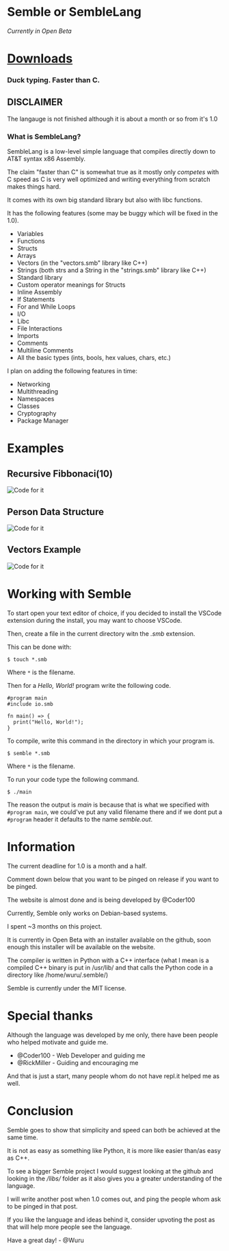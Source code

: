 # Semble or SembleLang

*Currently in Open Beta*

<a href="/about/"><h1>Downloads</h1></a>

### Duck typing. Faster than C.

## DISCLAIMER
  The langauge is not finished although it is about a month or so from it's 1.0

### What is SembleLang?

SembleLang is a low-level simple language that compiles directly down to AT&T syntax x86 Assembly.

The claim "faster than C" is somewhat true as it mostly only *competes* with C speed as C is very well optimized and writing everything from scratch makes things hard.

It comes with its own big standard library but also with libc functions.

It has the following features (some may be buggy which will be fixed in the 1.0).
+ Variables
+ Functions
+ Structs
+ Arrays
+ Vectors (in the "vectors.smb" library like C++)
+ Strings (both strs and a String in the "strings.smb" library like C++)
+ Standard library
+ Custom operator meanings for Structs
+ Inline Assembly
+ If Statements
+ For and While Loops
+ I/O
+ Libc
+ File Interactions
+ Imports
+ Comments
+ Multiline Comments
+ All the basic types (ints, bools, hex values, chars, etc.)

I plan on adding the following features in time:

+ Networking
+ Multithreading
+ Namespaces
+ Classes
+ Cryptography
+ Package Manager

# Examples

## Recursive Fibbonaci(10)

![Code for it](https://imgur.com/PND6CC0)

## Person Data Structure

![Code for it](https://imgur.com/9bZgGyH)

## Vectors Example

![Code for it](https://imgur.com/0sAZDAC)

# Working with Semble

To start open your text editor of choice, if you decided to install the VSCode extension during the install, you may want to choose VSCode.

Then, create a file in the current directory witn the *.smb* extension.

This can be done with:
```
$ touch *.smb
```

Where `*` is the filename.

Then for a *Hello, World!* program write the following code.

```
#program main
#include io.smb

fn main() => {
  print("Hello, World!");
}
```

To compile, write this command in the directory in which your program is.

```
$ semble *.smb
```

Where `*` is the filename.

To run your code type the following command.

```
$ ./main
```

The reason the output is *main* is because that is what we specified with `#program main`, we could've put any valid filename there and if we dont put a `#program` header it defaults to the name *semble.out*.

# Information

The current deadline for 1.0 is a month and a half.

Comment down below that you want to be pinged on release if you want to be pinged.

The website is almost done and is being developed by @Coder100

Currently, Semble only works on Debian-based systems.

I spent ~3 months on this project.

It is currently in Open Beta with an installer available on the github, soon enough this installer will be available on the website.

The compiler is written in Python with a C++ interface (what I mean is a compiled C++ binary is put in /usr/lib/ and that calls the Python code in a directory like /home/wuru/.semble/)

Semble is currently under the MIT license.

# Special thanks

Although the language was developed by me only, there have been people who helped motivate and guide me.

+ @Coder100 - Web Developer and guiding me
+ @RickMiller - Guiding and encouraging me

And that is just a start, many people whom do not have repl.it helped me as well.

# Conclusion

Semble goes to show that simplicity and speed can both be achieved at the same time.

It is not as easy as something like Python, it is more like easier than/as easy as C++.

To see a bigger Semble project I would suggest looking at the github and looking in the */libs/* folder as it also gives you a greater understanding of the language.

I will write another post when 1.0 comes out, and ping the people whom ask to be pinged in that post.

If you like the language and ideas behind it, consider upvoting the post as that will help more people see the language.

Have a great day! - @Wuru
